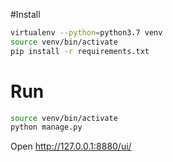 #Install

```bash
virtualenv --python=python3.7 venv
source venv/bin/activate
pip install -r requirements.txt
```

# Run

```bash
source venv/bin/activate
python manage.py
```

Open http://127.0.0.1:8880/ui/